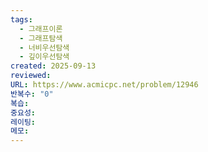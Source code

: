 ```yaml
---
tags:
  - 그래프이론
  - 그래프탐색
  - 너비우선탐색
  - 깊이우선탐색
created: 2025-09-13
reviewed:
URL: https://www.acmicpc.net/problem/12946
반복수: "0"
복습:
중요성:
레이팅:
메모:
---
```

